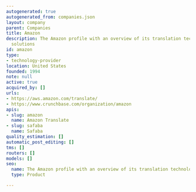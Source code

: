 ```yaml
---
autogenerated: true
autogenerated_from: companies.json
layout: company
parent: Companies
title: Amazon
description: The Amazon profile with an overview of its translation technologies and
  solutions
id: amazon
type:
- technology-provider
location: United States
founded: 1994
note: null
active: true
acquired_by: []
urls:
- https://aws.amazon.com/translate/
- https://www.crunchbase.com/organization/amazon
apis:
- slug: amazon
  name: Amazon Translate
- slug: safaba
  name: Safaba
quality_estimation: []
automatic_post_editing: []
tms: []
routers: []
models: []
seo:
  name: The Amazon profile with an overview of its translation technologies and solutions
  type: Product

---
```


